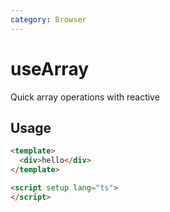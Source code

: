 ```yaml
---
category: Browser
---
```


# useArray

Quick array operations with reactive

## Usage

```html
<template>
  <div>hello</div>
</template>

<script setup lang="ts">
</script>
```

    
    

